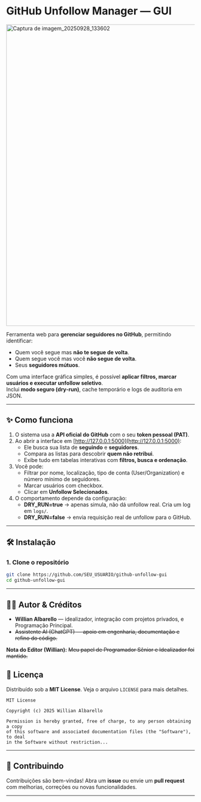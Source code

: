 # GitHub Unfollow Manager — GUI
<img width="1896" height="806" alt="Captura de imagem_20250928_133602" src="https://github.com/user-attachments/assets/4fbd1f24-969b-4749-9527-1249326fd827" />

Ferramenta web para **gerenciar seguidores no GitHub**, permitindo identificar:
- Quem você segue mas **não te segue de volta**.
- Quem segue você mas você **não segue de volta**.
- Seus **seguidores mútuos**.

Com uma interface gráfica simples, é possível **aplicar filtros, marcar usuários e executar unfollow seletivo**.  
Inclui **modo seguro (dry-run)**, cache temporário e logs de auditoria em JSON.

---

## ✨ Como funciona

1. O sistema usa a **API oficial do GitHub** com o seu **token pessoal (PAT)**.  
2. Ao abrir a interface em [http://127.0.0.1:5000](http://127.0.0.1:5000):
   - Ele busca sua lista de **seguindo** e **seguidores**.
   - Compara as listas para descobrir **quem não retribui**.
   - Exibe tudo em tabelas interativas com **filtros, busca e ordenação**.
3. Você pode:
   - Filtrar por nome, localização, tipo de conta (User/Organization) e número mínimo de seguidores.
   - Marcar usuários com checkbox.
   - Clicar em **Unfollow Selecionados**.
4. O comportamento depende da configuração:
   - **DRY_RUN=true** → apenas simula, não dá unfollow real. Cria um log em `logs/`.
   - **DRY_RUN=false** → envia requisição real de unfollow para o GitHub.

---

## 🛠️ Instalação

### 1. Clone o repositório
```bash
git clone https://github.com/SEU_USUARIO/github-unfollow-gui
cd github-unfollow-gui
```
---

## 👨‍💻 Autor & Créditos

- **Willian Albarello** — idealizador, integração com projetos privados, e Programação Principal.  
- ~~Assistente AI (ChatGPT) — apoio em engenharia, documentação e refino do código.~~

**Nota do Editor (Willian):** ~~Meu papel de Programador Sênior e Idealizador foi mantido.~~

## 📜 Licença

Distribuído sob a **MIT License**. Veja o arquivo `LICENSE` para mais detalhes.

```text
MIT License

Copyright (c) 2025 Willian Albarello

Permission is hereby granted, free of charge, to any person obtaining a copy
of this software and associated documentation files (the "Software"), to deal
in the Software without restriction...
```

---

## 🤝 Contribuindo

Contribuições são bem-vindas!
Abra um **issue** ou envie um **pull request** com melhorias, correções ou novas funcionalidades.

---
